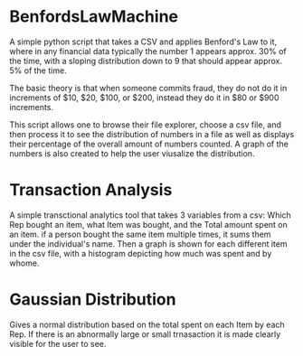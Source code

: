 # BenfordsLawMachine

A simple python script that takes a CSV and applies Benford's Law to it, where in any financial data typically the number 1 appears approx. 30% of the time, with a sloping distribution down to 9 that should appear approx. 5% of the time. 

The basic theory is that when someone commits fraud, they do not do it in increments of $10, $20, $100, or $200, instead they do it in $80 or $900 increments. 

This script allows one to browse their file explorer, choose a csv file, and then process it to see the distribution of numbers in a file as well as displays their percentage of the overall amount of numbers counted. 
A graph of the numbers is also created to help the user viusalize the distribution. 

# Transaction Analysis

A simple transctional analytics tool that takes 3 variables from a csv: Which Rep bought an item, what Item was bought, and the Total amount spent on an item. if a person bought the same item multiple times, it sums them under the individual's name. 
Then a graph is shown for each different item in the csv file, with a histogram depicting how much was spent and by whome. 

# Gaussian Distribution

Gives a normal distribution based on the total spent on each Item by each Rep. If there is an abnormally large or small trnasaction it is made clearly visible for the user to see. 
